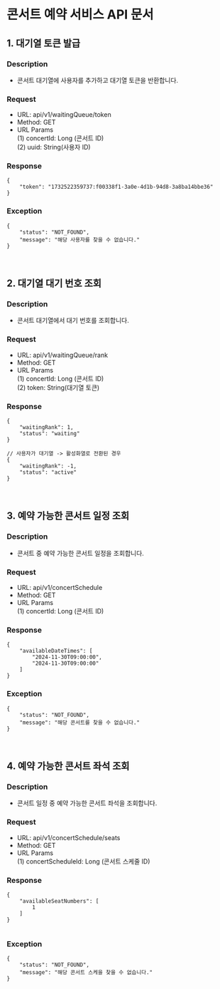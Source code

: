 
# 콘서트 예약 서비스 API 문서 


## 1. 대기열 토큰 발급

### Description
- 콘서트 대기열에 사용자를 추가하고 대기열 토큰을 반환합니다.

### Request
- URL: api/v1/waitingQueue/token
- Method: GET
- URL Params<br>
(1) concertId: Long (콘서트 ID) <br>
(2) uuid: String(사용자 ID) <br> 

### Response
```
{
    "token": "1732522359737:f00338f1-3a0e-4d1b-94d8-3a8ba14bbe36"
}

```

### Exception 
```
{
    "status": "NOT_FOUND",
    "message": "해당 사용자를 찾을 수 없습니다."
}
```


<br> 


## 2. 대기열 대기 번호 조회 

### Description
- 콘서트 대기열에서 대기 번호를 조회합니다.

### Request
- URL: api/v1/waitingQueue/rank
- Method: GET
- URL Params<br>
(1) concertId: Long (콘서트 ID) <br>
(2) token: String(대기열 토큰) <br> 

### Response
```
{
    "waitingRank": 1,
    "status": "waiting" 
}

// 사용자가 대기열 -> 활성화열로 전환된 경우 
{
    "waitingRank": -1,
    "status": "active"
}

```

<br> 

## 3. 예약 가능한 콘서트 일정 조회 

### Description
- 콘서트 중 예약 가능한 콘서트 일정을 조회합니다.

### Request
- URL: api/v1/concertSchedule
- Method: GET
- URL Params<br>
(1) concertId: Long (콘서트 ID) <br>

### Response
```
{
    "availableDateTimes": [
        "2024-11-30T09:00:00",
        "2024-11-30T09:00:00"
    ]
}
```
### Exception 
```
{
    "status": "NOT_FOUND",
    "message": "해당 콘서트를 찾을 수 없습니다."
}
```

<br> 

## 4. 예약 가능한 콘서트 좌석 조회 

### Description
- 콘서트 일정 중 예약 가능한 콘서트 좌석을 조회합니다.

### Request
- URL: api/v1/concertSchedule/seats
- Method: GET
- URL Params<br>
(1) concertScheduleId: Long (콘서트 스케줄 ID) <br>

### Response
```
{
    "availableSeatNumbers": [
        1
    ]
}
 
```

### Exception 
```
{
    "status": "NOT_FOUND",
    "message": "해당 콘서트 스케을 찾을 수 없습니다."
}
```

